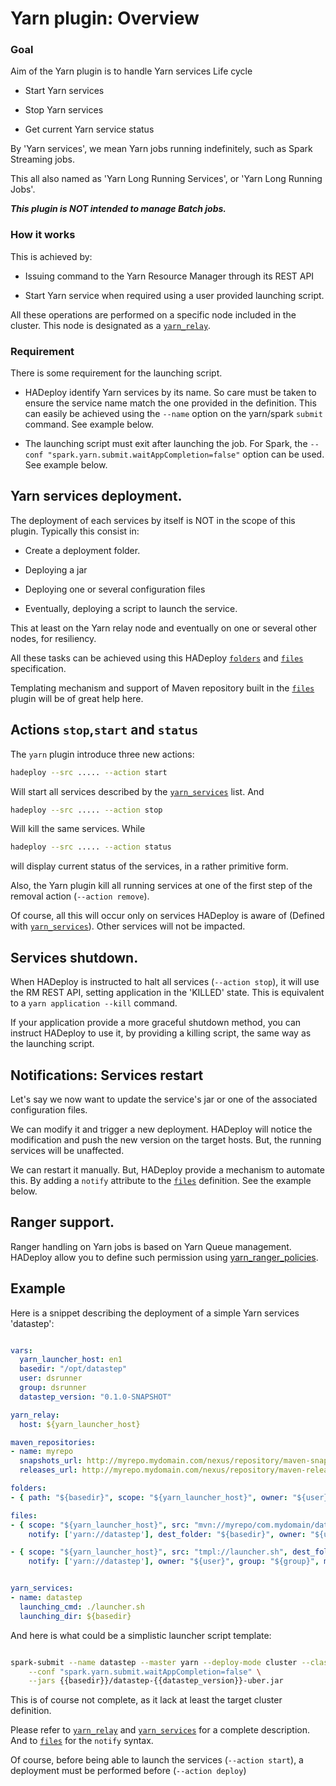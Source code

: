 # Yarn plugin: Overview

### Goal

Aim of the Yarn plugin is to handle Yarn services Life cycle

- Start Yarn services

- Stop Yarn services

- Get current Yarn service status

By 'Yarn services', we mean Yarn jobs running indefinitely, such as Spark Streaming jobs. 

This all also named as 'Yarn Long Running Services', or 'Yarn Long Running Jobs'.

***This plugin is NOT intended to manage Batch jobs.***

### How it works

This is achieved by:

- Issuing command to the Yarn Resource Manager through its REST API

- Start Yarn service when required using a user provided launching script.

All these operations are performed on a specific node included in the cluster. This node is designated as a [`yarn_relay`](./yarn_relay).

### Requirement

There is some requirement for the launching script.

- HADeploy identify Yarn services by its name. So care must be taken to ensure the service name match the one provided in the definition. 
This can easily be achieved using the `--name` option on the yarn/spark `submit` command. See example below.

- The launching script must exit after launching the job. For Spark, the `--conf "spark.yarn.submit.waitAppCompletion=false"` option can be used. See example below.

## Yarn services deployment.

The deployment of each services by itself is NOT in the scope of this plugin. Typically this consist in:

- Create a deployment folder.

- Deploying a jar

- Deploying one or several configuration files

- Eventually, deploying a script to launch the service.

This at least on the Yarn relay node and eventually on one or several other nodes, for resiliency. 

All these tasks can be achieved using this HADeploy [`folders`](../files/folders) and [`files`](../files/files) specification. 

Templating mechanism and support of Maven repository built in the [`files`](../files/files) plugin will be of great help here. 


## Actions `stop`,`start` and `status`

The `yarn` plugin introduce three new actions:

```sh
hadeploy --src ..... --action start
```

Will start all services described by the [`yarn_services`](./yarn_services) list. And 

```sh
hadeploy --src ..... --action stop
```

Will kill the same services. While 

```sh
hadeploy --src ..... --action status
```

will display current status of the services, in a rather primitive form.

Also, the Yarn plugin kill all running services at one of the first step of the removal action (`--action remove`).

Of course, all this will occur only on services HADeploy is aware of (Defined with [`yarn_services`](./yarn_services)). Other services will not be impacted.

## Services shutdown.

When HADeploy is instructed to halt all services (`--action stop`), it will use the RM REST API, setting application in the 'KILLED' state. This is equivalent to a `yarn application --kill` command.

If your application provide a more graceful shutdown method, you can instruct HADeploy to use it, by providing a killing script, the same way as the launching script.
 
## Notifications: Services restart

Let's say we now want to update the service's jar or one of the associated configuration files.

We can modify it and trigger a new deployment. HADeploy will notice the modification and push the new version on the target hosts. But, the running services will be unaffected.

We can restart it manually. But, HADeploy provide a mechanism to automate this. By adding a `notify` attribute to the [`files`](../files/files) definition. See the example below.

## Ranger support.

Ranger handling on Yarn jobs is based on Yarn Queue management. HADeploy allow you to define such permission using [yarn_ranger_policies](../ranger/yarn_ranger_policies/).

## Example

Here is a snippet describing the deployment of a simple Yarn services 'datastep':

```yaml

vars:
  yarn_launcher_host: en1
  basedir: "/opt/datastep"
  user: dsrunner
  group: dsrunner
  datastep_version: "0.1.0-SNAPSHOT"

yarn_relay:
  host: ${yarn_launcher_host}

maven_repositories:
- name: myrepo
  snapshots_url: http://myrepo.mydomain.com/nexus/repository/maven-snapshots/
  releases_url: http://myrepo.mydomain.com/nexus/repository/maven-releases/

folders:
- { path: "${basedir}", scope: "${yarn_launcher_host}", owner: "${user}", group: "${group}", mode: "755" }

files:
- { scope: "${yarn_launcher_host}", src: "mvn://myrepo/com.mydomain/datastep/${datastep_version}/uber", 
    notify: ['yarn://datastep'], dest_folder: "${basedir}", owner: "${user}", group: "${group}", mode: "0644" }

- { scope: "${yarn_launcher_host}", src: "tmpl://launcher.sh", dest_folder: "${basedir}", 
    notify: ['yarn://datastep'], owner: "${user}", group: "${group}", mode: "0744" }


yarn_services:
- name: datastep
  launching_cmd: ./launcher.sh
  launching_dir: ${basedir}

```

And here is what could be a simplistic launcher script template:

```bash

spark-submit --name datastep --master yarn --deploy-mode cluster --class com.mydomain.datastep.Main \
	--conf "spark.yarn.submit.waitAppCompletion=false" \
	--jars {{basedir}}/datastep-{{datastep_version}}-uber.jar 

```


This is of course not complete, as it lack at least the target cluster definition.

Please refer to [`yarn_relay`](./yarn_relay) and [`yarn_services`](./yarn_services) for a complete description. And to [`files`](../files/files) for the `notify` syntax.

Of course, before being able to launch the services (`--action start`), a deployment must be performed before (`--action deploy`)


